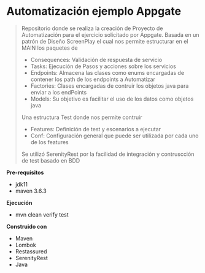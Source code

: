 # Automatización ejemplo Appgate
> Repositorio donde se realiza la creación de Proyecto de Automatización para el ejercicio solicitado por Appgate.
Basada en un patrón de Diseño ScreenPlay el cual nos permite estructurar en el MAIN los paquetes de
>- Consequences: Validación de respuesta de servicio
>- Tasks: Ejecución de Pasos y acciones sobre los servicios
>- Endpoints: Almacena las clases como enums encargadas de contener los path de los endpoints a Automatizar
>- Factories: Clases encargadas de contruir los objetos java para enviar a los endPoints
>- Models: Su objetivo es facilitar el uso de los datos como objetos java
>
>Una estructura Test donde nos permite contruir
>- Features: Definición de test y escenarios a ejecutar
>- Conf: Configuración general que puede ser utilizada por cada uno de los features
>
>Se utilizó SerenityRest por la facilidad de integración y contruscción de test basado en BDD

**Pre-requisitos**
- jdk11
- maven 3.6.3

**Ejecución**
- mvn clean verify test

**Construido con**
- Maven
- Lombok
- Restassured
- SerenityRest
- Java